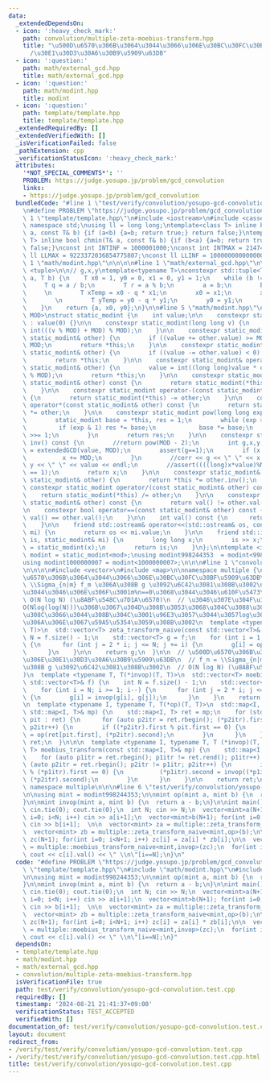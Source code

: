 ```yaml
---
data:
  _extendedDependsOn:
  - icon: ':heavy_check_mark:'
    path: convolution/multiple-zeta-moebius-transform.hpp
    title: "\u500D\u6570\u306B\u3064\u3044\u3066\u306E\u30BC\u30FC\u30BF\u5909\u63DB\
      /\u30E1\u30D3\u30A6\u30B9\u5909\u63DB"
  - icon: ':question:'
    path: math/external_gcd.hpp
    title: math/external_gcd.hpp
  - icon: ':question:'
    path: math/modint.hpp
    title: modint
  - icon: ':question:'
    path: template/template.hpp
    title: template/template.hpp
  _extendedRequiredBy: []
  _extendedVerifiedWith: []
  _isVerificationFailed: false
  _pathExtension: cpp
  _verificationStatusIcon: ':heavy_check_mark:'
  attributes:
    '*NOT_SPECIAL_COMMENTS*': ''
    PROBLEM: https://judge.yosupo.jp/problem/gcd_convolution
    links:
    - https://judge.yosupo.jp/problem/gcd_convolution
  bundledCode: "#line 1 \"test/verify/convolution/yosupo-gcd-convolution.test.cpp\"\
    \n#define PROBLEM \"https://judge.yosupo.jp/problem/gcd_convolution\"\n\n#line\
    \ 1 \"template/template.hpp\"\n#include <iostream>\n#include <cassert>\nusing\
    \ namespace std;\nusing ll = long long;\ntemplate<class T> inline bool chmax(T&\
    \ a, const T& b) {if (a<b) {a=b; return true;} return false;}\ntemplate<class\
    \ T> inline bool chmin(T& a, const T& b) {if (b<a) {a=b; return true;} return\
    \ false;}\nconst int INTINF = 1000001000;\nconst int INTMAX = 2147483647;\nconst\
    \ ll LLMAX = 9223372036854775807;\nconst ll LLINF = 1000000000000000000;\n#line\
    \ 1 \"math/modint.hpp\"\n\n\n\n#line 1 \"math/external_gcd.hpp\"\n\n\n\n#include\
    \ <tuple>\n\n// g,x,y\ntemplate<typename T>\nconstexpr std::tuple<T, T, T> extendedGCD(T\
    \ a, T b) {\n    T x0 = 1, y0 = 0, x1 = 0, y1 = 1;\n    while (b != 0) {\n   \
    \     T q = a / b;\n        T r = a % b;\n        a = b;\n        b = r;\n   \
    \     \n        T xTemp = x0 - q * x1;\n        x0 = x1;\n        x1 = xTemp;\n\
    \        \n        T yTemp = y0 - q * y1;\n        y0 = y1;\n        y1 = yTemp;\n\
    \    }\n    return {a, x0, y0};\n}\n\n#line 5 \"math/modint.hpp\"\n\ntemplate<int\
    \ MOD>\nstruct static_modint {\n    int value;\n\n    constexpr static_modint()\
    \ : value(0) {}\n\n    constexpr static_modint(long long v) {\n        value =\
    \ int(((v % MOD) + MOD) % MOD);\n    }\n\n    constexpr static_modint& operator+=(const\
    \ static_modint& other) {\n        if ((value += other.value) >= MOD) value -=\
    \ MOD;\n        return *this;\n    }\n\n    constexpr static_modint& operator-=(const\
    \ static_modint& other) {\n        if ((value -= other.value) < 0) value += MOD;\n\
    \        return *this;\n    }\n\n    constexpr static_modint& operator*=(const\
    \ static_modint& other) {\n        value = int((long long)value * other.value\
    \ % MOD);\n        return *this;\n    }\n\n    constexpr static_modint operator+(const\
    \ static_modint& other) const {\n        return static_modint(*this) += other;\n\
    \    }\n\n    constexpr static_modint operator-(const static_modint& other) const\
    \ {\n        return static_modint(*this) -= other;\n    }\n\n    constexpr static_modint\
    \ operator*(const static_modint& other) const {\n        return static_modint(*this)\
    \ *= other;\n    }\n\n    constexpr static_modint pow(long long exp) const {\n\
    \        static_modint base = *this, res = 1;\n        while (exp > 0) {\n   \
    \         if (exp & 1) res *= base;\n            base *= base;\n            exp\
    \ >>= 1;\n        }\n        return res;\n    }\n\n    constexpr static_modint\
    \ inv() const {\n        //return pow(MOD - 2);\n        int g,x,y;\n        tie(g,x,y)\
    \ = extendedGCD(value, MOD);\n        assert(g==1);\n        if (x < 0) {\n  \
    \          x += MOD;\n        }\n        //cerr << g << \" \" << x << \" \" <<\
    \ y << \" \" << value << endl;\n        //assert((((long)x*value)%MOD + MOD)%MOD\
    \ == 1);\n        return x;\n    }\n\n    constexpr static_modint& operator/=(const\
    \ static_modint& other) {\n        return *this *= other.inv();\n    }\n\n   \
    \ constexpr static_modint operator/(const static_modint& other) const {\n    \
    \    return static_modint(*this) /= other;\n    }\n\n    constexpr bool operator!=(const\
    \ static_modint& other) const {\n        return val() != other.val();\n    }\n\
    \n    constexpr bool operator==(const static_modint& other) const {\n        return\
    \ val() == other.val();\n    }\n\n    int val() const {\n      return this->value;\n\
    \    }\n\n    friend std::ostream& operator<<(std::ostream& os, const static_modint&\
    \ mi) {\n        return os << mi.value;\n    }\n\n    friend std::istream& operator>>(std::istream&\
    \ is, static_modint& mi) {\n        long long x;\n        is >> x;\n        mi\
    \ = static_modint(x);\n        return is;\n    }\n};\n\ntemplate <int mod>\nusing\
    \ modint = static_modint<mod>;\nusing modint998244353  = modint<998244353>;\n\
    using modint1000000007 = modint<1000000007>;\n\n\n#line 1 \"convolution/multiple-zeta-moebius-transform.hpp\"\
    \n\n\n\n#include <vector>\n#include <map>\n\nnamespace multiple {\n\n  // \u500D\
    \u6570\u306B\u3064\u3044\u3066\u306E\u30BC\u30FC\u30BF\u5909\u63DB\u3002 g_n =\
    \ \\Sigma_{n|m} f_m \u306A\u308B g \u3092\u6C42\u3081\u308B\u3002\n  // n|m\u3068\
    \u3044\u3046\u306E\u306F\u3001m%n==0\u3068\u3044\u3046\u610F\u5473\u3002\n  //\
    \ O(N log N) (\u8ABF\u548C\u7D1A\u6570)\n  // \u3046\u307E\u304F\u3084\u308B\u3068\
    O(Nlog(log(N)))\u306B\u3067\u304D\u308B\u3053\u3068\u304C\u3088\u304F\u77E5\u3089\
    \u308C\u3066\u3044\u308B\u304C\u3001\u96E3\u3057\u3044\u3057log\u306F\u5B9A\u6570\
    \u306A\u306E\u3067\u59A5\u5354\u3059\u308B\u3002\n  template <typename T, T (*op)(T,\
    \ T)>\n  std::vector<T> zeta_transform_naive(const std::vector<T>& f) {\n    int\
    \ N = f.size() - 1;\n    std::vector<T> g = f;\n    for (int i = 1; i <= N; i++)\
    \ {\n      for (int j = 2 * i; j <= N; j += i) {\n        g[i] = op(g[i], f[j]);\n\
    \      }\n    }\n\n    return g;\n  }\n\n  // \u500D\u6570\u306B\u3064\u3044\u3066\
    \u306E\u30E1\u30D3\u30A6\u30B9\u5909\u63DB\n  // f_n = \\Sigma_{n|m} g_m \u306A\
    \u308B g \u3092\u6C42\u3081\u308B\u3002\n  // O(N log N) (\u8ABF\u548C\u7D1A\u6570\
    )\n  template <typename T, T(*invop)(T, T)>\n  std::vector<T> moebius_transform_naive(const\
    \ std::vector<T>& f) {\n    int N = f.size() - 1;\n    std::vector<T> g = f;\n\
    \    for (int i = N; i >= 1; i--) {\n      for (int j = 2 * i; j <= N; j += i)\
    \ {\n        g[i] = invop(g[i], g[j]);\n      }\n    }\n    return g;\n  }\n\n\
    \n  template <typename I, typename T, T(*op)(T, T)>\n  std::map<I, T> zeta_transform(const\
    \ std::map<I, T>& mp) {\n    std::map<I, T> ret = mp;\n    for (std::pair<I, T>\
    \ pit : ret) {\n      for (auto p2itr = ret.rbegin(); (*p2itr).first != pit.first;\
    \ p2itr++) {\n        if ((*p2itr).first % pit.first == 0) {\n          ret[pit.first]\
    \ = op(ret[pit.first], (*p2itr).second);\n        }\n      }\n    }\n\n    return\
    \ ret;\n  }\n\n\n  template <typename I, typename T, T (*invop)(T, T)>\n  std::map<I,\
    \ T> moebius_transform(const std::map<I, T>& mp) {\n    std::map<I, T> ret = mp;\n\
    \    for (auto p1itr = ret.rbegin(); p1itr != ret.rend(); p1itr++) {\n      for\
    \ (auto p2itr = ret.rbegin(); p2itr != p1itr; p2itr++) {\n        if ((*p2itr).first\
    \ % (*p1itr).first == 0) {\n          (*p1itr).second = invop((*p1itr).second,\
    \ (*p2itr).second);\n        }\n      }\n    }\n\n    return ret;\n  }\n\n} //\
    \ namespace multiple\n\n\n#line 6 \"test/verify/convolution/yosupo-gcd-convolution.test.cpp\"\
    \n\nusing mint = modint998244353;\n\nmint op(mint a, mint b) {\n  return a + b;\n\
    }\n\nmint invop(mint a, mint b) {\n  return a - b;\n}\n\nint main() {\n  ios::sync_with_stdio(0);\
    \ cin.tie(0); cout.tie(0);\n  int N; cin >> N;\n  vector<mint>a(N+1); for(int\
    \ i=0; i<N; i++) cin >> a[i+1];\n  vector<mint>b(N+1); for(int i=0; i<N; i++)\
    \ cin >> b[i+1];  \n\n  vector<mint> za = multiple::zeta_transform_naive<mint,op>(a);\n\
    \  vector<mint> zb = multiple::zeta_transform_naive<mint,op>(b);\n\n  vector<mint>\
    \ zc(N+1); for(int i=0; i<N+1; i++) zc[i] = za[i] * zb[i];\n\n  vector<mint> c\
    \ = multiple::moebius_transform_naive<mint,invop>(zc);\n  for(int i=1; i<=N; i++)\
    \ cout << c[i].val() << \" \\n\"[i==N];\n}\n"
  code: "#define PROBLEM \"https://judge.yosupo.jp/problem/gcd_convolution\"\n\n#include\
    \ \"template/template.hpp\"\n#include \"math/modint.hpp\"\n#include \"convolution/multiple-zeta-moebius-transform.hpp\"\
    \n\nusing mint = modint998244353;\n\nmint op(mint a, mint b) {\n  return a + b;\n\
    }\n\nmint invop(mint a, mint b) {\n  return a - b;\n}\n\nint main() {\n  ios::sync_with_stdio(0);\
    \ cin.tie(0); cout.tie(0);\n  int N; cin >> N;\n  vector<mint>a(N+1); for(int\
    \ i=0; i<N; i++) cin >> a[i+1];\n  vector<mint>b(N+1); for(int i=0; i<N; i++)\
    \ cin >> b[i+1];  \n\n  vector<mint> za = multiple::zeta_transform_naive<mint,op>(a);\n\
    \  vector<mint> zb = multiple::zeta_transform_naive<mint,op>(b);\n\n  vector<mint>\
    \ zc(N+1); for(int i=0; i<N+1; i++) zc[i] = za[i] * zb[i];\n\n  vector<mint> c\
    \ = multiple::moebius_transform_naive<mint,invop>(zc);\n  for(int i=1; i<=N; i++)\
    \ cout << c[i].val() << \" \\n\"[i==N];\n}"
  dependsOn:
  - template/template.hpp
  - math/modint.hpp
  - math/external_gcd.hpp
  - convolution/multiple-zeta-moebius-transform.hpp
  isVerificationFile: true
  path: test/verify/convolution/yosupo-gcd-convolution.test.cpp
  requiredBy: []
  timestamp: '2024-08-21 21:41:37+09:00'
  verificationStatus: TEST_ACCEPTED
  verifiedWith: []
documentation_of: test/verify/convolution/yosupo-gcd-convolution.test.cpp
layout: document
redirect_from:
- /verify/test/verify/convolution/yosupo-gcd-convolution.test.cpp
- /verify/test/verify/convolution/yosupo-gcd-convolution.test.cpp.html
title: test/verify/convolution/yosupo-gcd-convolution.test.cpp
---
```

